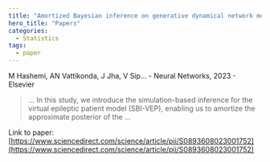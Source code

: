 ```yaml
---
title: "Amortized Bayesian inference on generative dynamical network models of epilepsy using deep neural density estimators"
hero_title: "Papers"
categories:
  - Statistics
tags:
  - paper
---
```

M Hashemi, AN Vattikonda, J Jha, V Sip… - Neural Networks, 2023 - Elsevier



>… In this study, we introduce the simulation-based inference for the virtual epileptic patient model (SBI-VEP), enabling us to amortize the approximate posterior of the …

Link to paper: [https://www.sciencedirect.com/science/article/pii/S0893608023001752](https://www.sciencedirect.com/science/article/pii/S0893608023001752)
